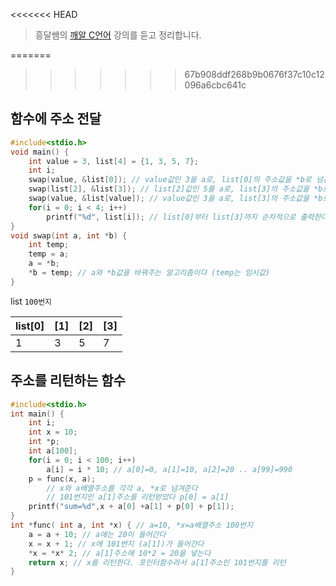 <<<<<<< HEAD
> 흥달쌤의 [깨알 C언어](https://www.youtube.com/playlist?list=PLdaE6YENrbZA8sXCvVBUWjFwFI2zb4tlK0) 강의를 듣고 정리합니다.

=======
>>>>>>> 67b908ddf268b9b0676f37c10c12096a6cbc641c
## 함수에 주소 전달

```c
#include<stdio.h>
void main() {
	int value = 3, list[4] = {1, 3, 5, 7};
	int i;
	swap(value, &list[0]); // value값인 3을 a로, list[0]의 주소값을 *b로 넘긴다
	swap(list[2], &list[3]); // list[2]값인 5를 a로, list[3]의 주소값을 *b로 넘긴다
	swap(value, &list[value]); // value값인 3을 a로, list[3]의 주소값을 *b로 넘긴다
	for(i = 0; i < 4; i++)
		printf("%d", list[i]); // list[0]부터 list[3]까지 순차적으로 출력한다
}
void swap(int a, int *b) {
	int temp;
	temp = a;
	a = *b;
	*b = temp; // a와 *b값을 바꿔주는 알고리즘이다 (temp는 임시값)
}
```

list `100번지`

| list[0] | [1] | [2] | [3] |
| ------- | --- | --- | --- |
| 1       | 3   | 5   | 7   |

## 주소를 리턴하는 함수

```c
#include<stdio.h>
int main() {
	int i;
	int x = 10;
	int *p;
	int a[100];
	for(i = 0; i < 100; i++)
		a[i] = i * 10; // a[0]=0, a[1]=10, a[2]=20 .. a[99]=990
	p = func(x, a);
		// x와 a배열주소를 각각 a, *x로 넘겨준다
		// 101번지인 a[1]주소를 리턴받았다 p[0] = a[1]
	printf("sum=%d",x + a[0] +a[1] + p[0] + p[1]);
}
int *func( int a, int *x) { // a=10, *x=a배열주소 100번지
	a = a + 10; // a에는 20이 들어간다
	x = x + 1; // x에 101번지 (a[1])가 들어간다
	*x = *x* 2; // a[1]주소에 10*2 = 20을 넣는다
	return x; // x를 리턴한다. 포인터함수라서 a[1]주소인 101번지를 리턴
}
```
